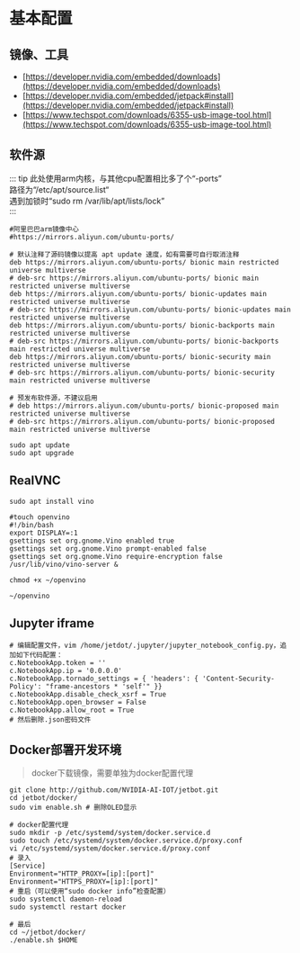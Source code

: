 # 基本配置
## 镜像、工具
* [https://developer.nvidia.com/embedded/downloads](https://developer.nvidia.com/embedded/downloads)
* [https://developer.nvidia.com/embedded/jetpack#install](https://developer.nvidia.com/embedded/jetpack#install)
* [https://www.techspot.com/downloads/6355-usb-image-tool.html](https://www.techspot.com/downloads/6355-usb-image-tool.html)
## 软件源
::: tip
此处使用arm内核，与其他cpu配置相比多了个“-ports”<br/>
路径为“/etc/apt/source.list“<br/>
遇到加锁时“sudo rm /var/lib/apt/lists/lock”<br/>
:::
```shell script
#阿里巴巴arm镜像中心
#https://mirrors.aliyun.com/ubuntu-ports/

# 默认注释了源码镜像以提高 apt update 速度，如有需要可自行取消注释
deb https://mirrors.aliyun.com/ubuntu-ports/ bionic main restricted universe multiverse
# deb-src https://mirrors.aliyun.com/ubuntu-ports/ bionic main restricted universe multiverse
deb https://mirrors.aliyun.com/ubuntu-ports/ bionic-updates main restricted universe multiverse
# deb-src https://mirrors.aliyun.com/ubuntu-ports/ bionic-updates main restricted universe multiverse
deb https://mirrors.aliyun.com/ubuntu-ports/ bionic-backports main restricted universe multiverse
# deb-src https://mirrors.aliyun.com/ubuntu-ports/ bionic-backports main restricted universe multiverse
deb https://mirrors.aliyun.com/ubuntu-ports/ bionic-security main restricted universe multiverse
# deb-src https://mirrors.aliyun.com/ubuntu-ports/ bionic-security main restricted universe multiverse

# 预发布软件源，不建议启用
# deb https://mirrors.aliyun.com/ubuntu-ports/ bionic-proposed main restricted universe multiverse
# deb-src https://mirrors.aliyun.com/ubuntu-ports/ bionic-proposed main restricted universe multiverse

sudo apt update
sudo apt upgrade
```
## RealVNC
```shell script
sudo apt install vino

#touch openvino
#!/bin/bash
export DISPLAY=:1
gsettings set org.gnome.Vino enabled true
gsettings set org.gnome.Vino prompt-enabled false
gsettings set org.gnome.Vino require-encryption false
/usr/lib/vino/vino-server &

chmod +x ~/openvino

~/openvino
```
## Jupyter iframe
```shell script
# 编辑配置文件，vim /home/jetdot/.jupyter/jupyter_notebook_config.py，追加如下代码配置：
c.NotebookApp.token = ''
c.NotebookApp.ip = '0.0.0.0'
c.NotebookApp.tornado_settings = { 'headers': { 'Content-Security-Policy': "frame-ancestors * 'self'" }}
c.NotebookApp.disable_check_xsrf = True
c.NotebookApp.open_browser = False
c.NotebookApp.allow_root = True
# 然后删除.json密码文件
```
## Docker部署开发环境
> docker下载镜像，需要单独为docker配置代理
```shell script
git clone http://github.com/NVIDIA-AI-IOT/jetbot.git
cd jetbot/docker/
sudo vim enable.sh # 删除OLED显示

# docker配置代理
sudo mkdir -p /etc/systemd/system/docker.service.d
sudo touch /etc/systemd/system/docker.service.d/proxy.conf
vi /etc/systemd/system/docker.service.d/proxy.conf
# 录入
[Service]
Environment="HTTP_PROXY=[ip]:[port]"
Environment="HTTPS_PROXY=[ip]:[port]"
# 重启（可以使用“sudo docker info”检查配置）
sudo systemctl daemon-reload
sudo systemctl restart docker

# 最后
cd ~/jetbot/docker/
./enable.sh $HOME
```